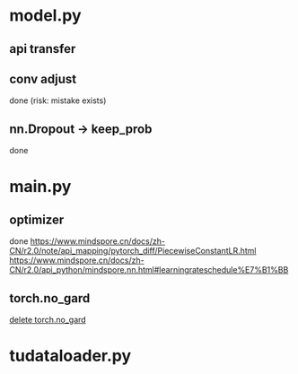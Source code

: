 # model.py
## api transfer
## conv adjust
done (risk: mistake exists)
## nn.Dropout -> keep_prob 
done

# main.py
## optimizer 
done
https://www.mindspore.cn/docs/zh-CN/r2.0/note/api_mapping/pytorch_diff/PiecewiseConstantLR.html
https://www.mindspore.cn/docs/zh-CN/r2.0/api_python/mindspore.nn.html#learningrateschedule%E7%B1%BB
## torch.no_gard
[delete torch.no_gard](https://www.mindspore.cn/docs/zh-CN/r2.0/migration_guide/typical_api_comparision.html?highlight=device#torch.no_grad)

# tudataloader.py
